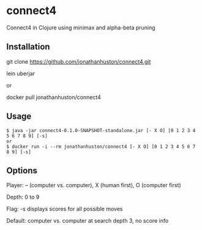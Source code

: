# connect4

Connect4 in Clojure using minimax and alpha-beta pruning

## Installation

git clone https://github.com/jonathanhuston/connect4.git

lein uberjar

or

docker pull jonathanhuston/connect4

## Usage

    $ java -jar connect4-0.1.0-SNAPSHOT-standalone.jar [- X O] [0 1 2 3 4 5 6 7 8 9] [-s]
    or
    $ docker run -i --rm jonathanhuston/connect4 [- X O] [0 1 2 3 4 5 6 7 8 9] [-s]

## Options

Player:  – (computer vs. computer), X (human first), O (computer first)

Depth:   0 to 9

Flag:    -s displays scores for all possible moves

Default: computer vs. computer at search depth 3, no score info
